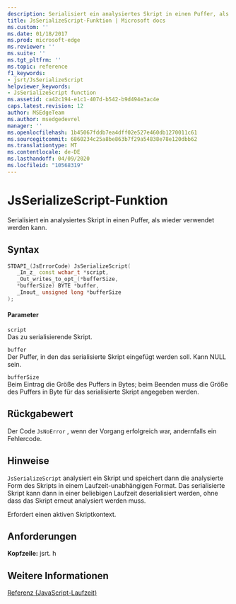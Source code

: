 ```yaml
---
description: Serialisiert ein analysiertes Skript in einen Puffer, als wieder verwendet werden kann.
title: JsSerializeScript-Funktion | Microsoft docs
ms.custom: ''
ms.date: 01/18/2017
ms.prod: microsoft-edge
ms.reviewer: ''
ms.suite: ''
ms.tgt_pltfrm: ''
ms.topic: reference
f1_keywords:
- jsrt/JsSerializeScript
helpviewer_keywords:
- JsSerializeScript function
ms.assetid: ca42c194-e1c1-407d-b542-b9d494e3ac4e
caps.latest.revision: 12
author: MSEdgeTeam
ms.author: msedgedevrel
manager: ''
ms.openlocfilehash: 1b45067fddb7ea4dff02e527e460db1270011c61
ms.sourcegitcommit: 6860234c25a8be863b7f29a54838e78e120dbb62
ms.translationtype: MT
ms.contentlocale: de-DE
ms.lasthandoff: 04/09/2020
ms.locfileid: "10568319"
---
```

# JsSerializeScript-Funktion
Serialisiert ein analysiertes Skript in einen Puffer, als wieder verwendet werden kann.  
  
## Syntax  
  
```cpp  
STDAPI_(JsErrorCode) JsSerializeScript(  
   _In_z_ const wchar_t *script,  
   _Out_writes_to_opt_(*bufferSize,  
   *bufferSize) BYTE *buffer,  
   _Inout_ unsigned long *bufferSize  
);  
```  
  
#### Parameter  
 `script`  
 Das zu serialisierende Skript.  
  
 `buffer`  
 Der Puffer, in den das serialisierte Skript eingefügt werden soll. Kann NULL sein.  
  
 `bufferSize`  
 Beim Eintrag die Größe des Puffers in Bytes; beim Beenden muss die Größe des Puffers in Byte für das serialisierte Skript angegeben werden.  
  
## Rückgabewert  
 Der Code `JsNoError` , wenn der Vorgang erfolgreich war, andernfalls ein Fehlercode.  
  
## Hinweise  
 `JsSerializeScript` analysiert ein Skript und speichert dann die analysierte Form des Skripts in einem Laufzeit-unabhängigen Format. Das serialisierte Skript kann dann in einer beliebigen Laufzeit deserialisiert werden, ohne dass das Skript erneut analysiert werden muss.  
  
 Erfordert einen aktiven Skriptkontext.  
  
## Anforderungen  
 **Kopfzeile:** jsrt. h  
  
## Weitere Informationen  
 [Referenz (JavaScript-Laufzeit)](../chakra-hosting/reference-javascript-runtime.md)